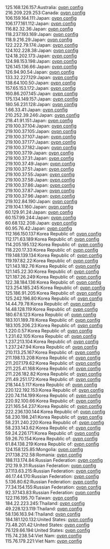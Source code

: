 125.168.126.157:Australia: [ovpn config](vpn/125_168_126_157.ovpn)  
216.209.229.253:Canada: [ovpn config](vpn/216_209_229_253.ovpn)  
106.159.164.111:Japan: [ovpn config](vpn/106_159_164_111.ovpn)  
106.177.161.112:Japan: [ovpn config](vpn/106_177_161_112.ovpn)  
116.82.32.36:Japan: [ovpn config](vpn/116_82_32_36.ovpn)  
118.237.193.169:Japan: [ovpn config](vpn/118_237_193_169.ovpn)  
118.9.216.29:Japan: [ovpn config](vpn/118_9_216_29.ovpn)  
122.222.79.174:Japan: [ovpn config](vpn/122_222_79_174.ovpn)  
124.102.228.38:Japan: [ovpn config](vpn/124_102_228_38.ovpn)  
124.18.202.173:Japan: [ovpn config](vpn/124_18_202_173.ovpn)  
124.98.153.198:Japan: [ovpn config](vpn/124_98_153_198.ovpn)  
126.145.136.66:Japan: [ovpn config](vpn/126_145_136_66.ovpn)  
126.94.90.54:Japan: [ovpn config](vpn/126_94_90_54.ovpn)  
133.32.227.129:Japan: [ovpn config](vpn/133_32_227_129.ovpn)  
138.64.100.50:Japan: [ovpn config](vpn/138_64_100_50.ovpn)  
157.65.153.172:Japan: [ovpn config](vpn/157_65_153_172.ovpn)  
160.86.207.145:Japan: [ovpn config](vpn/160_86_207_145.ovpn)  
175.134.149.157:Japan: [ovpn config](vpn/175_134_149_157.ovpn)  
180.56.231.128:Japan: [ovpn config](vpn/180_56_231_128.ovpn)  
1.66.33.41:Japan: [ovpn config](vpn/1_66_33_41.ovpn)  
210.252.39.246:Japan: [ovpn config](vpn/210_252_39_246.ovpn)  
218.41.91.151:Japan: [ovpn config](vpn/218_41_91_151.ovpn)  
219.100.37.104:Japan: [ovpn config](vpn/219_100_37_104.ovpn)  
219.100.37.105:Japan: [ovpn config](vpn/219_100_37_105.ovpn)  
219.100.37.107:Japan: [ovpn config](vpn/219_100_37_107.ovpn)  
219.100.37.177:Japan: [ovpn config](vpn/219_100_37_177.ovpn)  
219.100.37.182:Japan: [ovpn config](vpn/219_100_37_182.ovpn)  
219.100.37.19:Japan: [ovpn config](vpn/219_100_37_19.ovpn)  
219.100.37.31:Japan: [ovpn config](vpn/219_100_37_31.ovpn)  
219.100.37.49:Japan: [ovpn config](vpn/219_100_37_49.ovpn)  
219.100.37.51:Japan: [ovpn config](vpn/219_100_37_51.ovpn)  
219.100.37.55:Japan: [ovpn config](vpn/219_100_37_55.ovpn)  
219.100.37.58:Japan: [ovpn config](vpn/219_100_37_58.ovpn)  
219.100.37.86:Japan: [ovpn config](vpn/219_100_37_86.ovpn)  
219.100.37.87:Japan: [ovpn config](vpn/219_100_37_87.ovpn)  
219.100.37.96:Japan: [ovpn config](vpn/219_100_37_96.ovpn)  
219.102.84.190:Japan: [ovpn config](vpn/219_102_84_190.ovpn)  
219.104.1.160:Japan: [ovpn config](vpn/219_104_1_160.ovpn)  
60.129.91.24:Japan: [ovpn config](vpn/60_129_91_24.ovpn)  
60.157.99.244:Japan: [ovpn config](vpn/60_157_99_244.ovpn)  
60.68.132.208:Japan: [ovpn config](vpn/60_68_132_208.ovpn)  
60.95.76.42:Japan: [ovpn config](vpn/60_95_76_42.ovpn)  
112.166.150.137:Korea Republic of: [ovpn config](vpn/112_166_150_137.ovpn)  
112.171.63.189:Korea Republic of: [ovpn config](vpn/112_171_63_189.ovpn)  
114.205.195.132:Korea Republic of: [ovpn config](vpn/114_205_195_132.ovpn)  
118.220.17.33:Korea Republic of: [ovpn config](vpn/118_220_17_33.ovpn)  
119.148.139.134:Korea Republic of: [ovpn config](vpn/119_148_139_134.ovpn)  
119.197.82.22:Korea Republic of: [ovpn config](vpn/119_197_82_22.ovpn)  
121.143.182.76:Korea Republic of: [ovpn config](vpn/121_143_182_76.ovpn)  
121.145.22.30:Korea Republic of: [ovpn config](vpn/121_145_22_30.ovpn)  
121.187.26.249:Korea Republic of: [ovpn config](vpn/121_187_26_249.ovpn)  
122.38.184.136:Korea Republic of: [ovpn config](vpn/122_38_184_136.ovpn)  
123.254.185.245:Korea Republic of: [ovpn config](vpn/123_254_185_245.ovpn)  
125.186.91.205:Korea Republic of: [ovpn config](vpn/125_186_91_205.ovpn)  
125.242.196.80:Korea Republic of: [ovpn config](vpn/125_242_196_80.ovpn)  
14.44.79.78:Korea Republic of: [ovpn config](vpn/14_44_79_78.ovpn)  
14.48.128.119:Korea Republic of: [ovpn config](vpn/14_48_128_119.ovpn)  
180.67.6.123:Korea Republic of: [ovpn config](vpn/180_67_6_123.ovpn)  
183.101.189.78:Korea Republic of: [ovpn config](vpn/183_101_189_78.ovpn)  
183.105.206.23:Korea Republic of: [ovpn config](vpn/183_105_206_23.ovpn)  
1.220.0.57:Korea Republic of: [ovpn config](vpn/1_220_0_57.ovpn)  
1.231.62.105:Korea Republic of: [ovpn config](vpn/1_231_62_105.ovpn)  
1.237.213.104:Korea Republic of: [ovpn config](vpn/1_237_213_104.ovpn)  
1.237.247.94:Korea Republic of: [ovpn config](vpn/1_237_247_94.ovpn)  
210.113.25.167:Korea Republic of: [ovpn config](vpn/210_113_25_167.ovpn)  
211.198.13.208:Korea Republic of: [ovpn config](vpn/211_198_13_208.ovpn)  
211.207.179.62:Korea Republic of: [ovpn config](vpn/211_207_179_62.ovpn)  
211.225.41.168:Korea Republic of: [ovpn config](vpn/211_225_41_168.ovpn)  
211.226.182.82:Korea Republic of: [ovpn config](vpn/211_226_182_82.ovpn)  
211.49.251.172:Korea Republic of: [ovpn config](vpn/211_49_251_172.ovpn)  
218.144.5.117:Korea Republic of: [ovpn config](vpn/218_144_5_117.ovpn)  
220.122.192.153:Korea Republic of: [ovpn config](vpn/220_122_192_153.ovpn)  
220.74.114.199:Korea Republic of: [ovpn config](vpn/220_74_114_199.ovpn)  
220.92.100.66:Korea Republic of: [ovpn config](vpn/220_92_100_66.ovpn)  
221.165.54.237:Korea Republic of: [ovpn config](vpn/221_165_54_237.ovpn)  
222.236.130.144:Korea Republic of: [ovpn config](vpn/222_236_130_144.ovpn)  
58.230.198.241:Korea Republic of: [ovpn config](vpn/58_230_198_241.ovpn)  
58.231.240.220:Korea Republic of: [ovpn config](vpn/58_231_240_220.ovpn)  
58.233.143.62:Korea Republic of: [ovpn config](vpn/58_233_143_62.ovpn)  
59.24.226.171:Korea Republic of: [ovpn config](vpn/59_24_226_171.ovpn)  
59.26.70.154:Korea Republic of: [ovpn config](vpn/59_26_70_154.ovpn)  
61.84.138.219:Korea Republic of: [ovpn config](vpn/61_84_138_219.ovpn)  
124.158.125.85:Mongolia: [ovpn config](vpn/124_158_125_85.ovpn)  
217.138.212.58:Romania: [ovpn config](vpn/217_138_212_58.ovpn)  
188.113.174.84:Russian Federation: [ovpn config](vpn/188_113_174_84.ovpn)  
212.19.9.31:Russian Federation: [ovpn config](vpn/212_19_9_31.ovpn)  
37.113.63.215:Russian Federation: [ovpn config](vpn/37_113_63_215.ovpn)  
46.17.44.170:Russian Federation: [ovpn config](vpn/46_17_44_170.ovpn)  
5.136.80.62:Russian Federation: [ovpn config](vpn/5_136_80_62.ovpn)  
77.34.154.155:Russian Federation: [ovpn config](vpn/77_34_154_155.ovpn)  
92.37.143.83:Russian Federation: [ovpn config](vpn/92_37_143_83.ovpn)  
122.116.195.70:Taiwan: [ovpn config](vpn/122_116_195_70.ovpn)  
184.22.223.245:Thailand: [ovpn config](vpn/184_22_223_245.ovpn)  
49.228.123.119:Thailand: [ovpn config](vpn/49_228_123_119.ovpn)  
58.136.163.94:Thailand: [ovpn config](vpn/58_136_163_94.ovpn)  
184.181.120.132:United States: [ovpn config](vpn/184_181_120_132.ovpn)  
73.48.201.42:United States: [ovpn config](vpn/73_48_201_42.ovpn)  
76.129.66.194:United States: [ovpn config](vpn/76_129_66_194.ovpn)  
115.74.238.54:Viet Nam: [ovpn config](vpn/115_74_238_54.ovpn)  
115.76.179.221:Viet Nam: [ovpn config](vpn/115_76_179_221.ovpn)  

